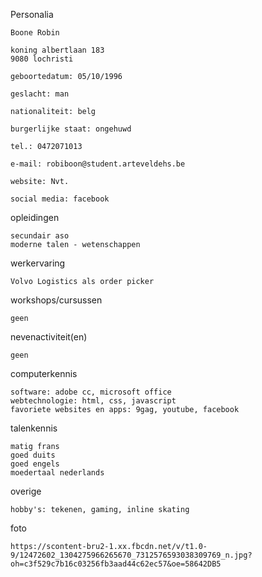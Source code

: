 Personalia
    
    Boone Robin
    
    koning albertlaan 183
    9080 lochristi
    
    geboortedatum: 05/10/1996
    
    geslacht: man
    
    nationaliteit: belg
    
    burgerlijke staat: ongehuwd
    
    tel.: 0472071013
    
    e-mail: robiboon@student.arteveldehs.be
    
    website: Nvt.
    
    social media: facebook
    
opleidingen
 
    secundair aso 
    moderne talen - wetenschappen
    
werkervaring
    
    Volvo Logistics als order picker
    
workshops/cursussen

    geen
    
nevenactiviteit(en)

    geen
    
computerkennis

    software: adobe cc, microsoft office
    webtechnologie: html, css, javascript
    favoriete websites en apps: 9gag, youtube, facebook
    
talenkennis

    matig frans
    goed duits
    goed engels
    moedertaal nederlands
    
overige
    
    hobby's: tekenen, gaming, inline skating
    
foto 
    
    https://scontent-bru2-1.xx.fbcdn.net/v/t1.0-9/12472602_1304275966265670_7312576593038309769_n.jpg?oh=c3f529c7b16c03256fb3aad44c62ec57&oe=58642DB5